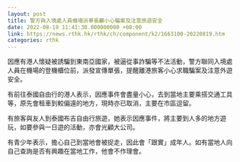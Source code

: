 ```yaml
---
layout: post
title: 警方與入境處人員機場派單張籲小心騙案及注意旅遊安全
date: 2022-08-19 11:41:30.000000000 +08:00
link: https://news.rthk.hk/rthk/ch/component/k2/1663100-20220819.htm
categories: rthk
---
```


因應有港人懷疑被誘騙到東南亞國家，被逼從事詐騙等不法活動，警方聯同入境處人員在機場的登機櫃位前，派發宣傳單張，提醒離港旅客小心求職騙案及注意外遊安全。

有前往泰國自由行的港人表示，因應事件會盡量小心，去到當地主要乘搭交通工具等，原先會租車到較偏遠的地方，現時亦已取消，主要在市區逗留。

有旅客與友人到泰國布吉自由行旅遊，她表示因應事件，將主要到人多的地方遊玩，如要參與一日遊的活動，亦會光顧大公司。

有青少年表示，擔心自己到當地會被捉走，因此會「跟實」成年人。如有當地人向自己查詢是否有興趣在當地工作，他會不作理會。
